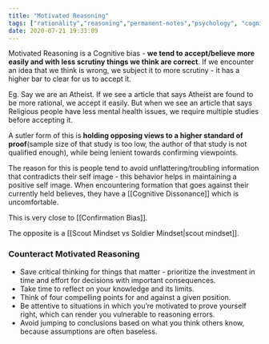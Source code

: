 ```yaml
---
title: "Motivated Reasoning"
tags: ["rationality","reasoning","permanent-notes","psychology", "cognitive-bias"  ]
date: 2020-07-21 19:33:09
---
```


Motivated Reasoning is a Cognitive bias - **we tend to accept/believe more easily and with less scrutiny things we think are correct**. If we encounter an idea that we think is wrong, we subject it to more scrutiny - it has a higher bar to clear for us to accept it.

Eg. Say we are an Atheist. If we see a article that says Atheist are found to be more rational, we accept it easily. But when we see an article that says Religious people have less mental health issues, we require multiple studies before accepting it.

A sutler form of this is **holding opposing views to a higher standard of proof**(sample size of that study is too low, the author of that study is not qualified enough), while being lenient towards confirming viewpoints.

The reason for this is people tend to avoid unflattering/troubling information that contradicts their self image - this behavior helps in maintaining a positive self image. When encountering formation that goes against their currently held believes, they have a [[Cognitive Dissonance]] which is uncomfortable.

This is very close to [[Confirmation Bias]].

The opposite is a [[Scout Mindset vs Soldier Mindset|scout mindset]].

### Counteract Motivated Reasoning

- Save critical thinking for things that matter - prioritize the investment in time and effort for decisions with important consequences.
- Take time to reflect on your knowledge and its limits.
- Think of four compelling points for and against a given position.
- Be attentive to situations in which you’re motivated to prove yourself right, which can render you vulnerable to reasoning errors.
- Avoid jumping to conclusions based on what you think others know, because assumptions are often baseless.
